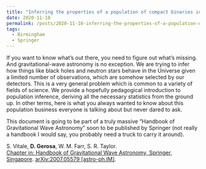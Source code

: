 ```yaml
---
title: "Inferring the properties of a population of compact binaries in presence of selection effects"
date: 2020-11-10
permalink: /posts/2020-11-10-inferring-the-properties-of-a-population-of-compact-binaries-in-presence-of-selection-effects
tags:
  - Birmingham
  - Springer
---
```


If you want to know what’s out there, you need to figure out what’s missing. And gravitational-wave astronomy is no exception. We are trying to infer how things like black holes and neutron stars behave in the Universe given a limited number of observations, which are somehow selected by our detectors. This is a very general problem which is common to a variety of fields of science. We provide a hopefully pedagogical introduction to population inference, deriving all the necessary statistics from the ground up. In other terms, here is what you always wanted to know about this population business everyone is talking about but never dared to ask. 

This document is going to be part of a truly massive “Handbook of Gravitational Wave Astronomy” soon to be published by Springer (not really a handbook I would say, you probably need a truck to carry it around).

S. Vitale, **D. Gerosa**, W. M. Farr, S. R. Taylor.\
[Chapter in: Handbook of Gravitational Wave Astronomy, Springer, Singapore](https://doi.org/10.1007/978-981-15-4702-7_45-1). [arXiv:2007.05579 [astro-ph.IM]](https://arxiv.org/abs/2007.05579).